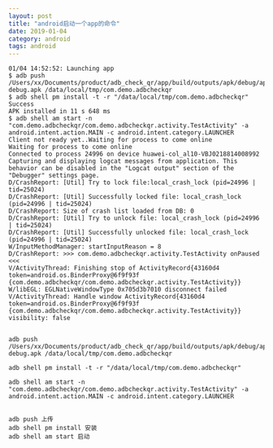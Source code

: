```yaml
---
layout: post
title: "android启动一个app的命令"
date: 2019-01-04
category: android
tags: android
---
```



	01/04 14:52:52: Launching app
	$ adb push /Users/xx/Documents/product/adb_check_qr/app/build/outputs/apk/debug/app-debug.apk /data/local/tmp/com.demo.adbcheckqr
	$ adb shell pm install -t -r "/data/local/tmp/com.demo.adbcheckqr"
	Success
	APK installed in 11 s 648 ms
	$ adb shell am start -n "com.demo.adbcheckqr/com.demo.adbcheckqr.activity.TestActivity" -a android.intent.action.MAIN -c android.intent.category.LAUNCHER
	Client not ready yet..Waiting for process to come online
	Waiting for process to come online
	Connected to process 24996 on device huawei-col_al10-VBJ0218814008992
	Capturing and displaying logcat messages from application. This behavior can be disabled in the "Logcat output" section of the "Debugger" settings page.
	D/CrashReport: [Util] Try to lock file:local_crash_lock (pid=24996 | tid=25024)
	D/CrashReport: [Util] Successfully locked file: local_crash_lock (pid=24996 | tid=25024)
	D/CrashReport: Size of crash list loaded from DB: 0
	D/CrashReport: [Util] Try to unlock file: local_crash_lock (pid=24996 | tid=25024)
	D/CrashReport: [Util] Successfully unlocked file: local_crash_lock (pid=24996 | tid=25024)
	W/InputMethodManager: startInputReason = 8
	D/CrashReport: >>> com.demo.adbcheckqr.activity.TestActivity onPaused <<<
	V/ActivityThread: Finishing stop of ActivityRecord{43160d4 token=android.os.BinderProxy@6f9f93f {com.demo.adbcheckqr/com.demo.adbcheckqr.activity.TestActivity}}
	W/libEGL: EGLNativeWindowType 0x705d3b7010 disconnect failed
	V/ActivityThread: Handle window ActivityRecord{43160d4 token=android.os.BinderProxy@6f9f93f {com.demo.adbcheckqr/com.demo.adbcheckqr.activity.TestActivity}} visibility: false


	adb push /Users/xx/Documents/product/adb_check_qr/app/build/outputs/apk/debug/app-debug.apk /data/local/tmp/com.demo.adbcheckqr

	adb shell pm install -t -r "/data/local/tmp/com.demo.adbcheckqr"

	adb shell am start -n "com.demo.adbcheckqr/com.demo.adbcheckqr.activity.TestActivity" -a android.intent.action.MAIN -c android.intent.category.LAUNCHER


	adb push 上传
	adb shell pm install 安装
	adb shell am start 启动



